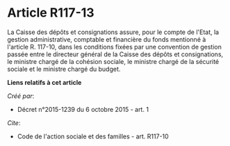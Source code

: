 # Article R117-13

La Caisse des dépôts et consignations assure, pour le compte de l'Etat, la gestion administrative, comptable et financière du
fonds mentionné à l'article R. 117-10, dans les conditions fixées par une convention de gestion passée entre le directeur
général de la Caisse des dépôts et consignations, le ministre chargé de la cohésion sociale, le ministre chargé de la
sécurité sociale et le ministre chargé du budget.

**Liens relatifs à cet article**

_Créé par_:

  - Décret n°2015-1239 du 6 octobre 2015 - art. 1

_Cite_:

  - Code de l'action sociale et des familles - art. R117-10
